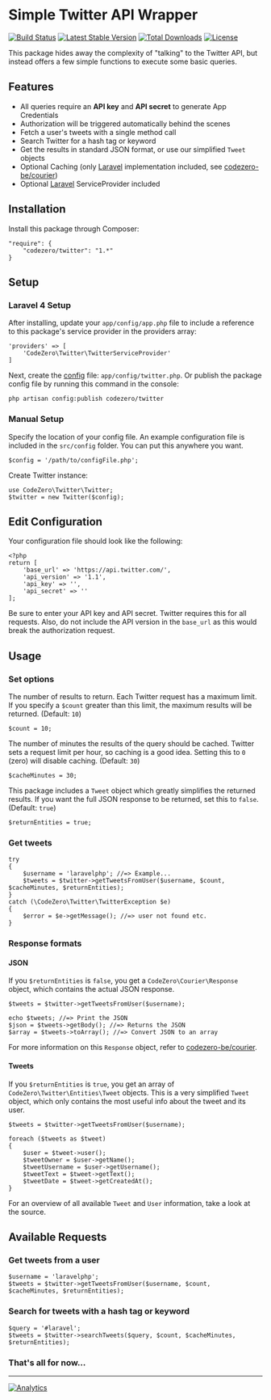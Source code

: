# Simple Twitter API Wrapper #

[![Build Status](https://travis-ci.org/codezero-be/twitter.svg?branch=master)](https://travis-ci.org/codezero-be/twitter)
[![Latest Stable Version](https://poser.pugx.org/codezero/twitter/v/stable.svg)](https://packagist.org/packages/codezero/twitter)
[![Total Downloads](https://poser.pugx.org/codezero/twitter/downloads.svg)](https://packagist.org/packages/codezero/twitter)
[![License](https://poser.pugx.org/codezero/twitter/license.svg)](https://packagist.org/packages/codezero/twitter)

This package hides away the complexity of "talking" to the Twitter API, but instead offers a few simple functions to execute some basic queries.

## Features ##

- All queries require an **API key** and **API secret** to generate App Credentials
- Authorization will be triggered automatically behind the scenes
- Fetch a user's tweets with a single method call
- Search Twitter for a hash tag or keyword
- Get the results in standard JSON format, or use our simplified `Tweet` objects
- Optional Caching (only [Laravel](http://www.laravel.com/ "Laravel") implementation included, see [codezero-be/courier](https://github.com/codezero-be/courier))
- Optional [Laravel](http://www.laravel.com/ "Laravel") ServiceProvider included

## Installation ##

Install this package through Composer:

    "require": {
    	"codezero/twitter": "1.*"
    }

## Setup ##

### Laravel 4 Setup ###

After installing, update your `app/config/app.php` file to include a reference to this package's service provider in the providers array:

    'providers' => [
	    'CodeZero\Twitter\TwitterServiceProvider'
    ]

Next, create the [config](#edit-configuration "Configuration File") file: `app/config/twitter.php`. Or publish the package config file by running this command in the console:

	php artisan config:publish codezero/twitter

### Manual Setup ###

Specify the location of your config file. An example configuration file is included in the `src/config` folder. You can put this anywhere you want.

    $config = '/path/to/configFile.php';

Create Twitter instance:

    use CodeZero\Twitter\Twitter;
    $twitter = new Twitter($config);

## Edit Configuration ##

Your configuration file should look like the following:

	<?php
	return [
	    'base_url' => 'https://api.twitter.com/',
	    'api_version' => '1.1',
	    'api_key' => '',
	    'api_secret' => ''
	];

Be sure to enter your API key and API secret. Twitter requires this for all requests. Also, do not include the API version in the `base_url` as this would break the authorization request.

## Usage ##

### Set options ###

The number of results to return. Each Twitter request has a maximum limit. If you specify a `$count` greater than this limit, the maximum results will be returned. (Default: `10`)

	$count = 10;

The number of minutes the results of the query should be cached. Twitter sets a request limit per hour, so caching is a good idea. Setting this to `0` (zero) will disable caching. (Default: `30`)

	$cacheMinutes = 30;

This package includes a `Tweet` object which greatly simplifies the returned results. If you want the full JSON response to be returned, set this to `false`. (Default: `true`)

	$returnEntities = true;

### Get tweets ###

	try
	{
		$username = 'laravelphp'; //=> Example...
		$tweets = $twitter->getTweetsFromUser($username, $count, $cacheMinutes, $returnEntities);
	}
	catch (\CodeZero\Twitter\TwitterException $e)
	{
		$error = $e->getMessage(); //=> user not found etc.
	}
### Response formats ###

#### JSON ####

If you `$returnEntities` is `false`, you get a `CodeZero\Courier\Response` object, which contains the actual JSON response.

	$tweets = $twitter->getTweetsFromUser($username);

	echo $tweets; //=> Print the JSON
	$json = $tweets->getBody(); //=> Returns the JSON
	$array = $tweets->toArray(); //=> Convert JSON to an array

For more information on this `Response` object, refer to [codezero-be/courier](https://github.com/codezero-be/courier).

#### Tweets ####

If you `$returnEntities` is `true`, you get an array of `CodeZero\Twitter\Entities\Tweet` objects. This is a very simplified `Tweet` object, which only contains the most useful info about the tweet and its user.

	$tweets = $twitter->getTweetsFromUser($username);
	
	foreach ($tweets as $tweet)
	{
		$user = $tweet->user();
		$tweetOwner = $user->getName();
		$tweetUsername = $user->getUsername();
		$tweetText = $tweet->getText();
		$tweetDate = $tweet->getCreatedAt();
	}

For an overview of all available `Tweet` and `User` information, take a look at the source.

## Available Requests ##

### Get tweets from a user ###

	$username = 'laravelphp';
	$tweets = $twitter->getTweetsFromUser($username, $count, $cacheMinutes, $returnEntities);

### Search for tweets with a hash tag or keyword ###

	$query = '#laravel';
	$tweets = $twitter->searchTweets($query, $count, $cacheMinutes, $returnEntities);

### That's all for now... ###

---
[![Analytics](https://ga-beacon.appspot.com/UA-58876018-1/codezero-be/twitter)](https://github.com/igrigorik/ga-beacon)